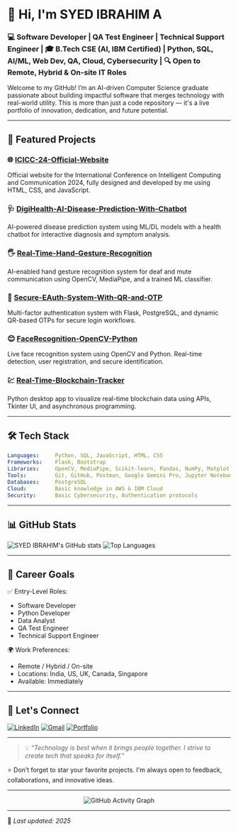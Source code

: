 # 👋 Hi, I'm SYED IBRAHIM A

### 💻 Software Developer | QA Test Engineer | Technical Support Engineer | 🎓 B.Tech CSE (AI, IBM Certified) | Python, SQL, AI/ML, Web Dev, QA, Cloud, Cybersecurity | 🔍 Open to Remote, Hybrid & On-site IT Roles

Welcome to my GitHub! I’m an AI-driven Computer Science graduate passionate about building impactful software that merges technology with real-world utility. This is more than just a code repository — it's a live portfolio of innovation, dedication, and future potential.

---

## 🚀 Featured Projects

### 🌐 [ICICC-24-Official-Website](https://github.com/ibrahimcreator/ICICC-24-Official-Website)

Official website for the International Conference on Intelligent Computing and Communication 2024, fully designed and developed by me using HTML, CSS, and JavaScript.

### 🩺 [DigiHealth-AI-Disease-Prediction-With-Chatbot](https://github.com/ibrahimcreator/DigiHealth-AI-Disease-Prediction-With-Chatbot)

AI-powered disease prediction system using ML/DL models with a health chatbot for interactive diagnosis and symptom analysis.

### 🖐️ [Real-Time-Hand-Gesture-Recognition](https://github.com/ibrahimcreator/Real-Time-Hand-Gesture-Recognition)

AI-enabled hand gesture recognition system for deaf and mute communication using OpenCV, MediaPipe, and a trained ML classifier.

### 🔐 [Secure-EAuth-System-With-QR-and-OTP](https://github.com/ibrahimcreator/Secure-EAuth-System-With-QR-and-OTP)

Multi-factor authentication system with Flask, PostgreSQL, and dynamic QR-based OTPs for secure login workflows.

### 😊 [FaceRecognition-OpenCV-Python](https://github.com/ibrahimcreator/FaceRecognition-OpenCV-Python)

Live face recognition system using OpenCV and Python. Real-time detection, user registration, and secure identification.

### 💹 [Real-Time-Blockchain-Tracker](https://github.com/ibrahimcreator/Real-Time-Blockchain-Tracker)

Python desktop app to visualize real-time blockchain data using APIs, Tkinter UI, and asynchronous programming.

---

## 🛠️ Tech Stack

```yaml
Languages:     Python, SQL, JavaScript, HTML, CSS
Frameworks:    Flask, Bootstrap
Libraries:     OpenCV, MediaPipe, Scikit-learn, Pandas, NumPy, Matplotlib
Tools:         Git, GitHub, Postman, Google Gemini Pro, Jupyter Notebook
Databases:     PostgreSQL
Cloud:         Basic knowledge in AWS & IBM Cloud
Security:      Basic Cybersecurity, Authentication protocols
```

---

## 📊 GitHub Stats

![SYED IBRAHIM's GitHub stats](https://github-readme-stats.vercel.app/api?username=ibrahimcreator\&show_icons=true\&theme=radical)
![Top Languages](https://github-readme-stats.vercel.app/api/top-langs/?username=ibrahimcreator\&layout=compact\&theme=radical)

---

## 🧭 Career Goals

✅ Entry-Level Roles:

* Software Developer
* Python Developer
* Data Analyst
* QA Test Engineer
* Technical Support Engineer

🌍 Work Preferences:

* Remote / Hybrid / On-site
* Locations: India, US, UK, Canada, Singapore
* Available: Immediately

---

## 🤝 Let's Connect

[![LinkedIn](https://img.shields.io/badge/LinkedIn-Profile-blue?logo=linkedin)](https://linkedin.com/in/ibrahimcreator)
[![Gmail](https://img.shields.io/badge/Gmail-Mail-red?logo=gmail)](mailto:ibrahimcreators@outlook.com)
[![Portfolio](https://img.shields.io/badge/Portfolio-Coming_Soon-orange)](#)

---

> 💡 *“Technology is best when it brings people together. I strive to create tech that speaks for itself.”*

⭐️ Don’t forget to star your favorite projects. I'm always open to feedback, collaborations, and innovative ideas.

---

<p align="center">
  <img src="https://github-readme-activity-graph.cyclic.app/graph?username=ibrahimcreator&theme=dracula" alt="GitHub Activity Graph">
</p>

---

🎨 *Last updated: 2025*
